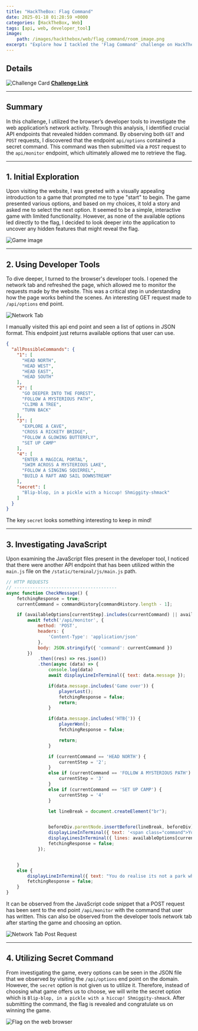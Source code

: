 ```yaml
---
title: "HackTheBox: Flag Command" 
date: 2025-01-18 01:28:59 +0000
categories: [HackTheBox, Web]
tags: [api, web, developer_tool]
image:
    path: /images/hackthebox/web/flag_command/room_image.png
excerpt: "Explore how I tackled the 'Flag Command' challenge on HackTheBox!" 
---
```


## Details
![Challenge Card](/images/hackthebox/web/flag_command/info_card.png)
[**Challenge Link**](https://app.hackthebox.com/challenges/Flag%2520Command)

---

## Summary

In this challenge, I utilized the browser’s developer tools to investigate the web application’s network activity. Through this analysis, I identified crucial API endpoints that revealed hidden command. By observing both `GET` and `POST` requests, I discovered that the endpoint `api/options` contained a secret command. This command was then submitted via a `POST` request to the `api/monitor` endpoint, which ultimately allowed me to retrieve the flag.


---

## 1. Initial Exploration

Upon visiting the website, I was greeted with a visually appealing introduction to a game that prompted me to type "start" to begin. The game presented various options, and based on my choices, it told a story and asked me to select the next option. It seemed to be a simple, interactive game with limited functionality. However, as none of the available options led directly to the flag, I decided to look deeper into the application to uncover any hidden features that might reveal the flag.

![Game image](/images/hackthebox/web/flag_command/initial_exploration.png)

---

## 2. Using Developer Tools

To dive deeper, I turned to the browser's developer tools. I opened the network tab and refreshed the page, which allowed me to monitor the requests made by the website. This was a critical step in understanding how the page works behind the scenes. An interesting GET request made to `/api/options` end point.

![Network Tab](/images/hackthebox/web/flag_command/developer_tool.png)

I manually visited this api end point and seen a list of options in JSON format. This endpoint just returns available options that user can use.

```json
{
  "allPossibleCommands": {
    "1": [
      "HEAD NORTH",
      "HEAD WEST",
      "HEAD EAST",
      "HEAD SOUTH"
    ],
    "2": [
      "GO DEEPER INTO THE FOREST",
      "FOLLOW A MYSTERIOUS PATH",
      "CLIMB A TREE",
      "TURN BACK"
    ],
    "3": [
      "EXPLORE A CAVE",
      "CROSS A RICKETY BRIDGE",
      "FOLLOW A GLOWING BUTTERFLY",
      "SET UP CAMP"
    ],
    "4": [
      "ENTER A MAGICAL PORTAL",
      "SWIM ACROSS A MYSTERIOUS LAKE",
      "FOLLOW A SINGING SQUIRREL",
      "BUILD A RAFT AND SAIL DOWNSTREAM"
    ],
    "secret": [
      "Blip-blop, in a pickle with a hiccup! Shmiggity-shmack"
    ]
  }
}
```
The key `secret` looks something interesting to keep in mind!

---

## 3. Investigating JavaScript

Upon examining the JavaScript files present in the developer tool, I noticed that there were another API endpoint that has been utilized within the `main.js` file on the ```/static/terminal/js/main.js``` path.

```javascript
// HTTP REQUESTS
// ---------------------------------------
async function CheckMessage() {
    fetchingResponse = true;
    currentCommand = commandHistory[commandHistory.length - 1];

    if (availableOptions[currentStep].includes(currentCommand) || availableOptions['secret'].includes(currentCommand)) {
        await fetch('/api/monitor', {
            method: 'POST',
            headers: {
                'Content-Type': 'application/json'
            },
            body: JSON.stringify({ 'command': currentCommand })
        })
            .then((res) => res.json())
            .then(async (data) => {
                console.log(data)
                await displayLineInTerminal({ text: data.message });

                if(data.message.includes('Game over')) {
                    playerLost();
                    fetchingResponse = false;
                    return;
                }

                if(data.message.includes('HTB{')) {
                    playerWon();
                    fetchingResponse = false;

                    return;
                }

                if (currentCommand == 'HEAD NORTH') {
                    currentStep = '2';
                }
                else if (currentCommand == 'FOLLOW A MYSTERIOUS PATH') {
                    currentStep = '3'
                }
                else if (currentCommand == 'SET UP CAMP') {
                    currentStep = '4'
                }

                let lineBreak = document.createElement("br");


                beforeDiv.parentNode.insertBefore(lineBreak, beforeDiv);
                displayLineInTerminal({ text: '<span class="command">You have 4 options!</span>' })
                displayLinesInTerminal({ lines: availableOptions[currentStep] })
                fetchingResponse = false;
            });


    }
    else {
        displayLineInTerminal({ text: "You do realise its not a park where you can just play around and move around pick from options how are hard it is for you????" });
        fetchingResponse = false;
    }
}
```

It can be observed from the JavaScript code snippet that a POST request has been sent to the end point `/api/monitor` with the command that user has written. This can also be observed from the developer tools network tab after starting the game and choosing an option. 

![Network Tab Post Request](/images/hackthebox/web/flag_command/developer_tool_post_req.png)

---

## 4. Utilizing Secret Command

From investigating the game, every options can be seen in the JSON file that we observed by visiting the `/api/options` end point on the domain. However, the `secret` option is not given us to utilize it. Therefore, instead of choosing what game offers us to choose, we will write the secret option which is `Blip-blop, in a pickle with a hiccup! Shmiggity-shmack`. After submitting the command, the flag is revealed and congratulate us on winning the game.

![Flag on the web browser](/images/hackthebox/web/flag_command/flag_from_browser.png)



